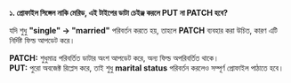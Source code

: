 **১. প্রোফাইল সিঙ্গেল নাকি মেরিড, এই টাইপের ডাটা চেইঞ্জ করলে PUT না PATCH হবে?**

যদি শুধু **"single" → "married"** পরিবর্তন করতে হয়, তাহলে **PATCH** ব্যবহার করা উচিত, কারণ এটি নির্দিষ্ট ফিল্ড আপডেট করে।  

**PATCH:** শুধুমাত্র পরিবর্তিত ডাটার অংশ আপডেট করে, অন্য ফিল্ড অপরিবর্তিত থাকে।  
**PUT:** পুরো অবজেক্ট রিপ্লেস করে, তাই শুধু **marital status** পরিবর্তন করলেও সম্পূর্ণ প্রোফাইল পাঠাতে হবে।  
